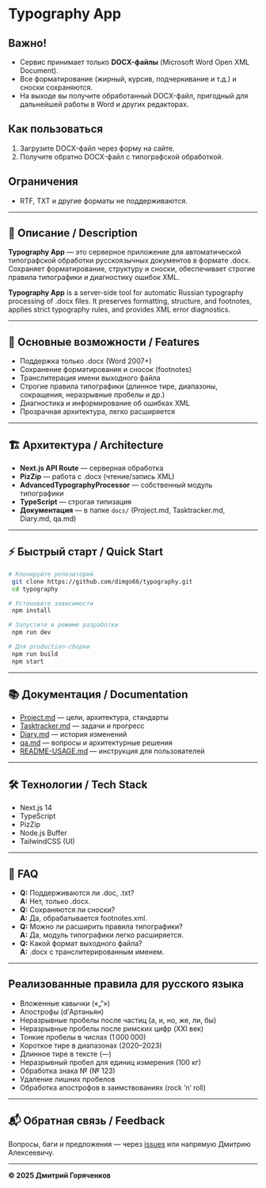 # Typography App

## Важно!

- Сервис принимает только **DOCX-файлы** (Microsoft Word Open XML Document).
- Все форматирование (жирный, курсив, подчеркивание и т.д.) и сноски сохраняются.
- На выходе вы получите обработанный DOCX-файл, пригодный для дальнейшей работы в Word и других редакторах.

## Как пользоваться

1. Загрузите DOCX-файл через форму на сайте.
2. Получите обратно DOCX-файл с типографской обработкой.

## Ограничения
- RTF, TXT и другие форматы не поддерживаются.

---

## 📄 Описание / Description

**Typography App** — это серверное приложение для автоматической типографской обработки русскоязычных документов в формате .docx. Сохраняет форматирование, структуру и сноски, обеспечивает строгие правила типографики и диагностику ошибок XML.

**Typography App** is a server-side tool for automatic Russian typography processing of .docx files. It preserves formatting, structure, and footnotes, applies strict typography rules, and provides XML error diagnostics.

---

## 🚀 Основные возможности / Features
- Поддержка только .docx (Word 2007+)
- Сохранение форматирования и сносок (footnotes)
- Транслитерация имени выходного файла
- Строгие правила типографики (длинное тире, диапазоны, сокращения, неразрывные пробелы и др.)
- Диагностика и информирование об ошибках XML
- Прозрачная архитектура, легко расширяется

---

## 🏗️ Архитектура / Architecture
- **Next.js API Route** — серверная обработка
- **PizZip** — работа с .docx (чтение/запись XML)
- **AdvancedTypographyProcessor** — собственный модуль типографики
- **TypeScript** — строгая типизация
- **Документация** — в папке `docs/` (Project.md, Tasktracker.md, Diary.md, qa.md)

---

## ⚡ Быстрый старт / Quick Start

```bash
# Клонируйте репозиторий
 git clone https://github.com/dimgo66/typography.git
 cd typography

# Установите зависимости
 npm install

# Запустите в режиме разработки
 npm run dev

# Для production-сборки
 npm run build
 npm start
```

---

## 📚 Документация / Documentation
- [Project.md](./docs/Project.md) — цели, архитектура, стандарты
- [Tasktracker.md](./docs/Tasktracker.md) — задачи и прогресс
- [Diary.md](./docs/Diary.md) — история изменений
- [qa.md](./docs/qa.md) — вопросы и архитектурные решения
- [README-USAGE.md](./README-USAGE.md) — инструкция для пользователей

---

## 🛠️ Технологии / Tech Stack
- Next.js 14
- TypeScript
- PizZip
- Node.js Buffer
- TailwindCSS (UI)

---

## 📝 FAQ
- **Q:** Поддерживаются ли .doc, .txt?  
  **A:** Нет, только .docx.
- **Q:** Сохраняются ли сноски?  
  **A:** Да, обрабатывается footnotes.xml.
- **Q:** Можно ли расширить правила типографики?  
  **A:** Да, модуль типографики легко расширяется.
- **Q:** Какой формат выходного файла?  
  **A:** .docx с транслитерированным именем.

---

## Реализованные правила для русского языка

- Вложенные кавычки («„“»)
- Апострофы (d’Артаньян)
- Неразрывные пробелы после частиц (а, и, но, же, ли, бы)
- Неразрывные пробелы после римских цифр (XXI век)
- Тонкие пробелы в числах (1 000 000)
- Короткое тире в диапазонах (2020–2023)
- Длинное тире в тексте (—)
- Неразрывный пробел для единиц измерения (100 кг)
- Обработка знака № (№ 123)
- Удаление лишних пробелов
- Обработка апострофов в заимствованиях (rock ’n’ roll)

---

## 📬 Обратная связь / Feedback
Вопросы, баги и предложения — через [issues](https://github.com/dimgo66/typography/issues) или напрямую Дмитрию Алексеевичу.

---

**© 2025 Дмитрий Горяченков** 